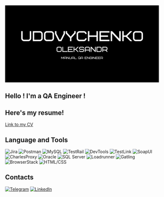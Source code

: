 [![Header](https://github.com/HeavyO/HeavyO/blob/main/Udovychenko.png)](#)
## Hello ! I'm a QA Engineer !
## Here's my resume!
[Link to my CV](https://drive.google.com/file/d/1ifuFhIPVT4Vq5HEmPWKTfyj5uIxmqMYv/view?usp=share_link)
## Language and Tools
![Jira](https://img.shields.io/badge/Jira-%230A0D13?style=for-the-badge&logo=jira&logoColor=%23136be1&color=%230A0D13)
![Postman](https://img.shields.io/badge/Postman-%23000000?style=for-the-badge&logo=postman&logoColor=%23FF6C37&color=%230A0D13)
![MySQL](https://img.shields.io/badge/MySQL-%23000000?style=for-the-badge&logo=mysql&logoColor=%23FFFFFF&color=%230A0D13)
![TestRail](https://img.shields.io/badge/TestRail-%231B2D42?style=for-the-badge&logo=testrail&logoColor=%23FFFFFF&color=%230A0D13)
![DevTools](https://img.shields.io/badge/DevTools-%23232F3E?style=for-the-badge&logo=googlechrome&logoColor=%23136be1&color=%230A0D13)
![TestLink](https://img.shields.io/badge/TestLink-%23C40010?style=for-the-badge&logo=testlink&logoColor=%23FFFFFF&color=%230A0D13)
![SoapUI](https://img.shields.io/badge/SoapUI-%23100000?style=for-the-badge&logo=soapui&logoColor=%23E4BFBF&color=%230A0D13)
![CharlesProxy](https://img.shields.io/badge/CharlesProxy-%233A3A3A?style=for-the-badge&logo=charlesproxy&logoColor=%23FFFFFF&color=%230A0D13)
![Oracle](https://img.shields.io/badge/Oracle-%23F80000?style=for-the-badge&logo=oracle&logoColor=%23FFFFFF&color=%230A0D13)
![SQL Server](https://img.shields.io/badge/SQL_Server-%23CC2927?style=for-the-badge&logo=microsoftsqlserver&logoColor=%23FFFFFF&color=%230A0D13)
![Loadrunner](https://img.shields.io/badge/Loadrunner-%23FF8C00?style=for-the-badge&logo=microfocus&logoColor=%23FFFFFF&color=%230A0D13)
![Gatling](https://img.shields.io/badge/Gatling-%23FF4500?style=for-the-badge&logo=gatling&logoColor=%23FFFFFF&color=%230A0D13)
![BrowserStack](https://img.shields.io/badge/BrowserStack-%23F5A729?style=for-the-badge&logo=browserstack&logoColor=%23FFFFFF&color=%230A0D13)
![HTML/CSS](https://img.shields.io/badge/HTML/CSS-%23E44D26?style=for-the-badge&logo=html5&logoColor=%23FFFFFF&color=%230A0D13)

## Contacts
[![Telegram](https://img.shields.io/badge/Telegram-%2326A5E4?style=for-the-badge&logo=telegram&logoColor=white)](https://t.me/xN1LU)
[![LinkedIn](https://img.shields.io/badge/LinkedIn-%230077B5?style=for-the-badge&logo=linkedin&logoColor=white)](https://www.linkedin.com/in/alexander-udovychenko-853099247/)
